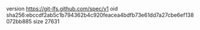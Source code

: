 version https://git-lfs.github.com/spec/v1
oid sha256:ebccdf2ab5c1b794362b4c920feacea4bdfb73e61dd7a27cbe6ef138072bb885
size 27631
